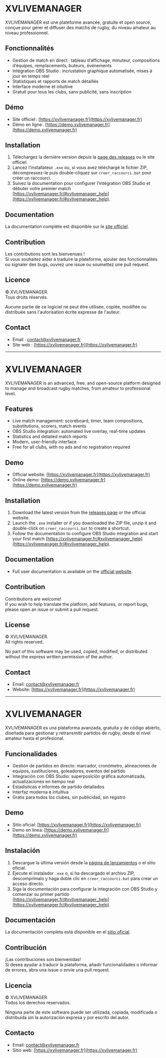 # XVLIVEMANAGER

XVLIVEMANAGER est une plateforme avancée, gratuite et open source, conçue pour gérer et diffuser des matchs de rugby, du niveau amateur au niveau professionnel.

## Fonctionnalités

- Gestion de match en direct : tableau d’affichage, minuteur, compositions d’équipes, remplacements, buteurs, événements
- Intégration OBS Studio : incrustation graphique automatisée, mises à jour en temps réel
- Statistiques et rapports de match détaillés
- Interface moderne et intuitive
- Gratuit pour tous les clubs, sans publicité, sans inscription

## Démo

- Site officiel : [https://xvlivemanager.fr](https://xvlivemanager.fr)
- Démo en ligne : [https://demo.xvlivemanager.fr](https://demo.xvlivemanager.fr)

## Installation

1. Téléchargez la dernière version depuis la [page des releases](https://github.com/XVRugby/XVLIVEMANAGER/releases) ou le site officiel.
2. Lancez l’installateur `.exe` ou, si vous avez téléchargé le fichier ZIP, décompressez-le puis double-cliquez sur `creer_raccourci.bat` pour créer un raccourci.
3. Suivez la documentation pour configurer l’intégration OBS Studio et débuter votre premier match [https://xvlivemanager.fr/#xvlivemanager_help](https://xvlivemanager.fr/#xvlivemanager_help).

## Documentation

La documentation complète est disponible sur le [site officiel](https://xvlivemanager.fr).

## Contribution

Les contributions sont les bienvenues !  
Si vous souhaitez aider à traduire la plateforme, ajouter des fonctionnalités ou signaler des bugs, ouvrez une issue ou soumettez une pull request.

## Licence

© XVLIVEMANAGER.  
Tous droits réservés.

Aucune partie de ce logiciel ne peut être utilisée, copiée, modifiée ou distribuée sans l'autorisation écrite expresse de l'auteur.

## Contact

- Email : [contact@xvlivemanager.fr](mailto:contact@xvlivemanager.fr)
- Site web : [https://xvlivemanager.fr](https://xvlivemanager.fr)

---

# XVLIVEMANAGER

XVLIVEMANAGER is an advanced, free, and open-source platform designed to manage and broadcast rugby matches, from amateur to professional level.

## Features

- Live match management: scoreboard, timer, team compositions, substitutions, scorers, match events
- OBS Studio integration: automated live overlay, real-time updates
- Statistics and detailed match reports
- Modern, user-friendly interface
- Free for all clubs, with no ads and no registration required

## Demo

- Official website: [https://xvlivemanager.fr](https://xvlivemanager.fr)
- Online demo: [https://demo.xvlivemanager.fr](https://demo.xvlivemanager.fr)

## Installation

1. Download the latest version from the [releases page](https://github.com/XVRugby/XVLIVEMANAGER/releases) or the official website.
2. Launch the `.exe` installer or if you downloaded the ZIP file, unzip it and double-click on `creer_raccourci.bat` to create a shortcut.
3. Follow the documentation to configure OBS Studio integration and start your first match [https://xvlivemanager.fr/#xvlivemanager_help](https://xvlivemanager.fr/#xvlivemanager_help).

## Documentation

- Full user documentation is available on the [official website](https://xvlivemanager.fr).

## Contribution

Contributions are welcome!  
If you wish to help translate the platform, add features, or report bugs, please open an issue or submit a pull request.

## License

© XVLIVEMANAGER.  
All rights reserved.

No part of this software may be used, copied, modified, or distributed without the express written permission of the author.

## Contact

- Email: contact@xvlivemanager.fr
- Website: [https://xvlivemanager.fr](https://xvlivemanager.fr)

---

# XVLIVEMANAGER

XVLIVEMANAGER es una plataforma avanzada, gratuita y de código abierto, diseñada para gestionar y retransmitir partidos de rugby, desde el nivel amateur hasta el profesional.

## Funcionalidades

- Gestión de partidos en directo: marcador, cronómetro, alineaciones de equipos, sustituciones, goleadores, eventos del partido
- Integración con OBS Studio: superposición gráfica automatizada, actualizaciones en tiempo real
- Estadísticas e informes de partido detallados
- Interfaz moderna e intuitiva
- Gratis para todos los clubes, sin publicidad, sin registro

## Demo

- Sitio oficial: [https://xvlivemanager.fr](https://xvlivemanager.fr)
- Demo en línea: [https://demo.xvlivemanager.fr](https://demo.xvlivemanager.fr)

## Instalación

1. Descargue la última versión desde la [página de lanzamientos](https://github.com/XVRugby/XVLIVEMANAGER/releases) o el sitio oficial.
2. Ejecute el instalador `.exe` o, si ha descargado el archivo ZIP, descomprímalo y haga doble clic en `creer_raccourci.bat` para crear un acceso directo.
3. Siga la documentación para configurar la integración con OBS Studio y comenzar su primer partido [https://xvlivemanager.fr/#xvlivemanager_help](https://xvlivemanager.fr/#xvlivemanager_help).

## Documentación

La documentación completa está disponible en el [sitio oficial](https://xvlivemanager.fr).

## Contribución

¡Las contribuciones son bienvenidas!  
Si desea ayudar a traducir la plataforma, añadir funcionalidades o informar de errores, abra una issue o envíe una pull request.

## Licencia

© XVLIVEMANAGER.  
Todos los derechos reservados.

Ninguna parte de este software puede ser utilizada, copiada, modificada o distribuida sin la autorización expresa y por escrito del autor.

## Contacto

- Email: [contact@xvlivemanager.fr](mailto:contact@xvlivemanager.fr)
- Sitio web: [https://xvlivemanager.fr](https://xvlivemanager.fr)
